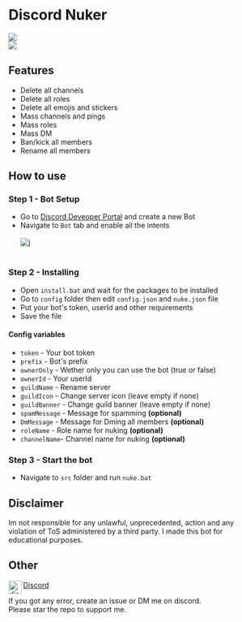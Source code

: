 # Discord Nuker

![](https://img.shields.io/github/forks/marrrkkk/Nuker?style=social)<br>![](https://img.shields.io/github/stars/marrrkkk/Nuker?style=social)

## Features
- Delete all channels
- Delete all roles
- Delete all emojis and stickers
- Mass channels and pings
- Mass roles
- Mass DM
- Ban/kick all members
- Rename all members

## How to use

### Step 1 - Bot Setup
- Go to [Discord Deveoper Portal](https://discord.com/developers/applications) and create a new Bot
- Navigate to `Bot` tab and enable all the intents<br><br>
<a href="https://ibb.co/JFZBG53"><img src="https://i.ibb.co/dJZWVGm/i.png" alt="i" border="0"></a><br /><a target='_blank' href='https://imgbb.com/'></a><br />

### Step 2 - Installing
- Open `install.bat` and wait for the packages to be installed
- Go to `config` folder then edit `config.json` and `nuke.json` file
- Put your bot's token, userId and other requirements
- Save the file

#### Config variables
- `token` - Your bot token
- `prefix` - Bot's prefix
- `ownerOnly` - Wether only you can use the bot (true or false)
- `ownerId` - Your userId
- `guildName` - Rename server
- `guildIcon` - Change server icon (leave empty if none)
- `guildBanner` - Change guild banner (leave empty if none)
- `spamMessage` - Message for spamming **(optional)**
- `DmMessage` - Message for Dming all members **(optional)**
- `roleName` - Role name for nuking **(optional)**
- `channelName`- Channel name for nuking **(optional)**

### Step 3 - Start the bot
- Navigate to `src` folder and run `nuke.bat`

## Disclaimer
Im not responsible for any unlawful, unprecedented, action and any violation of ToS administered by a third party. I made this bot for educational purposes.

## Other
<img align="left" alt="discord" width="26px" src="https://logodownload.org/wp-content/uploads/2017/11/discord-logo-1-1.png" />[Discord](https://discord.com/users/814406096022011934)


If you got any error, create an issue or DM me on discord.<br>
Please star the repo to support me.
